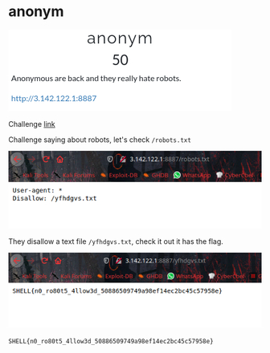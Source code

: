 # anonym

![](img/chall.png)

Challenge [link](http://3.142.122.1:8887/)

Challenge saying about robots, let's check `/robots.txt` 

![](img/1.png)

They disallow a text file `/yfhdgvs.txt`, check it out it has the flag.

![](img/flag.png)

```SHELL{n0_ro80t5_4llow3d_50886509749a98ef14ec2bc45c57958e}```
